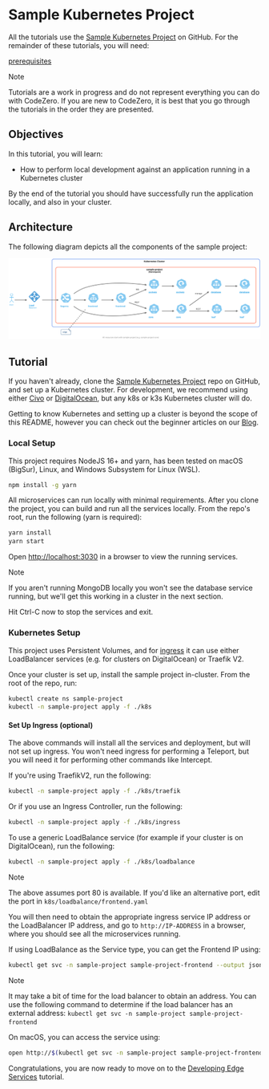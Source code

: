 # Sample Kubernetes Project

All the tutorials use the [Sample Kubernetes Project](https://github.com/c6o/sample-project) on GitHub. For the remainder of these tutorials, you will need:

[prerequisites](_fragments/prerequisites.md ":include")

> [!Note]
> Tutorials are a work in progress and do not represent everything you can do with CodeZero. If you are new to CodeZero, it is best that you go through the tutorials in the order they are presented.

## Objectives

In this tutorial, you will learn:

- How to perform local development against an application running in a Kubernetes cluster

By the end of the tutorial you should have successfully run the application locally, and also in your cluster.

## Architecture

The following diagram depicts all the components of the sample project:

![Simple Architecture](../_media/architecture/sample-architecture.svg)

## Tutorial

If you haven't already, clone the [Sample Kubernetes Project](https://github.com/c6o/sample-project) repo on GitHub, and set up a Kubernetes cluster. For development, we recommend using either [Civo](https://civo.com) or [DigitalOcean](https://digitalocean.com), but any k8s or k3s Kubernetes cluster will do.

Getting to know Kubernetes and setting up a cluster is beyond the scope of this README, however you can check out the beginner articles on our [Blog](https://blog.codezero.io/tag/learning/).

### Local Setup

This project requires NodeJS 16+ and yarn, has been tested on macOS (BigSur), Linux, and Windows Subsystem for Linux (WSL).

```bash
npm install -g yarn
```

All microservices can run locally with minimal requirements. After you clone the project, you can build and run all the services locally. From the repo's root, run the following (yarn is required):

```bash
yarn install
yarn start
```

Open [http://localhost:3030](http://localhost:3030) in a browser to view the running services.

> [!Note]
> If you aren't running MongoDB locally you won't see the database service running, but we'll get this working in a cluster in the next section.

Hit Ctrl-C now to stop the services and exit.

### Kubernetes Setup

This project uses Persistent Volumes, and for [ingress](https://kubernetes.io/docs/concepts/services-networking/ingress/) it can use either LoadBalancer services (e.g. for clusters on DigitalOcean) or Traefik V2.

Once your cluster is set up, install the sample project in-cluster. From the root of the repo, run:

```bash
kubectl create ns sample-project
kubectl -n sample-project apply -f ./k8s
```

#### Set Up Ingress (optional)

The above commands will install all the services and deployment, but will not set up ingress. You won't need ingress for performing a Teleport, but you will need it for performing other commands like Intercept.

If you're using TraefikV2, run the following:

```bash
kubectl -n sample-project apply -f ./k8s/traefik
```

Or if you use an Ingress Controller, run the following:

```bash
kubectl -n sample-project apply -f ./k8s/ingress
```

To use a generic LoadBalance service (for example if your cluster is on DigitalOcean), run the following:

```bash
kubectl -n sample-project apply -f ./k8s/loadbalance
```

> [!Note]
> The above assumes port 80 is available. If you'd like an alternative port, edit the port in `k8s/loadbalance/frontend.yaml`

You will then need to obtain the appropriate ingress service IP address or the LoadBalancer IP address, and go to `http://IP-ADDRESS` in a browser, where you should see all the microservices running.

If using LoadBalance as the Service type, you can get the Frontend IP using:

```bash
kubectl get svc -n sample-project sample-project-frontend --output jsonpath='{.status.loadBalancer.ingress[0].ip}'
```

> [!NOTE]
> It may take a bit of time for the load balancer to obtain an address.
> You can use the following command to determine if the load balancer has an external address:
> `kubectl get svc -n sample-project sample-project-frontend`

On macOS, you can access the service using:

```bash
open http://$(kubectl get svc -n sample-project sample-project-frontend --output jsonpath='{.status.loadBalancer.ingress[0].ip}')
```

Congratulations, you are now ready to move on to the [Developing Edge Services](/tutorials/edge) tutorial.
